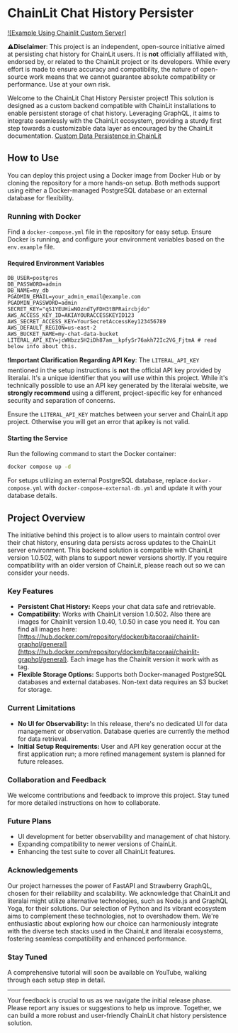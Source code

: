 
# ChainLit Chat History Persister

[![Example Using Chainlit Custom Server]](https://youtu.be/S6AR5shbcZc?si=Y9zGDGcjJJYccaKs)


:warning:**Disclaimer**: This project is an independent, open-source initiative aimed at persisting chat history for ChainLit users. It is **not** officially affiliated with, endorsed by, or related to the ChainLit project or its developers. While every effort is made to ensure accuracy and compatibility, the nature of open-source work means that we cannot guarantee absolute compatibility or performance. Use at your own risk.

Welcome to the ChainLit Chat History Persister project! This solution is designed as a custom backend compatible with ChainLit installations to enable persistent storage of chat history. Leveraging GraphQL, it aims to integrate seamlessly with the ChainLit ecosystem, providing a sturdy first step towards a customizable data layer as encouraged by the ChainLit documentation. [Custom Data Persistence in ChainLit](https://docs.chainlit.io/data-persistence/custom)


## How to Use

You can deploy this project using a Docker image from Docker Hub or by cloning the repository for a more hands-on setup. Both methods support using either a Docker-managed PostgreSQL database or an external database for flexibility.

### Running with Docker

Find a `docker-compose.yml` file in the repository for easy setup. Ensure Docker is running, and configure your environment variables based on the `env.example` file.

#### Required Environment Variables

```plaintext
DB_USER=postgres
DB_PASSWORD=admin
DB_NAME=my_db
PGADMIN_EMAIL=your_admin_email@example.com
PGADMIN_PASSWORD=admin
SECRET_KEY="qS1YEUHiwNOzndTyFDH3tBPRaircbjdo"
AWS_ACCESS_KEY_ID=AKIAYOURACCESSKEYID123
AWS_SECRET_ACCESS_KEY=YourSecretAccessKey123456789
AWS_DEFAULT_REGION=us-east-2
AWS_BUCKET_NAME=my-chat-data-bucket
LITERAL_API_KEY=jcWHbzz5H2iDh87am__kpfySr76akh72Ic2VG_FjtmA # read below info about this.
```
:exclamation:**Important Clarification Regarding API Key**: The `LITERAL_API_KEY` mentioned in the setup instructions is **not** the official API key provided by literalai. It's a unique identifier that you will use within this project. While it's technically possible to use an API key generated by the literalai website, we **strongly recommend** using a different, project-specific key for enhanced security and separation of concerns.

Ensure the `LITERAL_API_KEY` matches between your server and ChainLit app project. Otherwise you will get an error that apikey is not valid.

#### Starting the Service

Run the following command to start the Docker container:
```bash
docker compose up -d
```
For setups utilizing an external PostgreSQL database, replace `docker-compose.yml` with `docker-compose-external-db.yml` and update it with your database details.

## Project Overview

The initiative behind this project is to allow users to maintain control over their chat history, ensuring data persists across updates to the ChainLit server environment. This backend solution is compatible with ChainLit version 1.0.502, with plans to support newer versions shortly. If you require compatibility with an older version of ChainLit, please reach out so we can consider your needs.

### Key Features

- **Persistent Chat History:** Keeps your chat data safe and retrievable.
- **Compatibility:** Works with ChainLit version 1.0.502. Also there are images for Chainlit version 1.0.40, 1.0.50 in case you need it. You can find all images here: [https://hub.docker.com/repository/docker/bitacoraai/chainlit-graphql/general](https://hub.docker.com/repository/docker/bitacoraai/chainlit-graphql/general). Each image has the Chainlit version it work with as tag.
- **Flexible Storage Options:** Supports both Docker-managed PostgreSQL databases and external databases. Non-text data requires an S3 bucket for storage.

### Current Limitations

- **No UI for Observability:** In this release, there's no dedicated UI for data management or observation. Database queries are currently the method for data retrieval.
- **Initial Setup Requirements:** User and API key generation occur at the first application run; a more refined management system is planned for future releases.

### Collaboration and Feedback

We welcome contributions and feedback to improve this project. Stay tuned for more detailed instructions on how to collaborate.

### Future Plans

-   UI development for better observability and management of chat history.
-   Expanding compatibility to newer versions of ChainLit.
-   Enhancing the test suite to cover all ChainLit features.

### Acknowledgements

Our project harnesses the power of FastAPI and Strawberry GraphQL, chosen for their reliability and scalability. We acknowledge that ChainLit and literalai might utilize alternative technologies, such as Node.js and GraphQL Yoga, for their solutions. Our selection of Python and its vibrant ecosystem aims to complement these technologies, not to overshadow them. We're enthusiastic about exploring how our choice can harmoniously integrate with the diverse tech stacks used in the ChainLit and literalai ecosystems, fostering seamless compatibility and enhanced performance.

### Stay Tuned

A comprehensive tutorial will soon be available on YouTube, walking through each setup step in detail.

----------

Your feedback is crucial to us as we navigate the initial release phase. Please report any issues or suggestions to help us improve. Together, we can build a more robust and user-friendly ChainLit chat history persistence solution.

